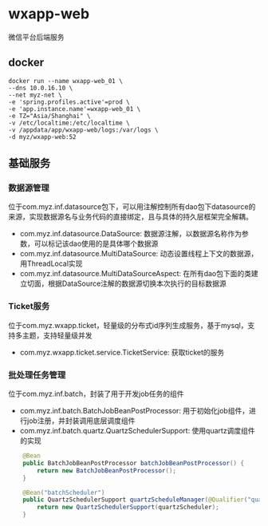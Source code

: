 # wxapp-web
微信平台后端服务

## docker
```shell
docker run --name wxapp-web_01 \
--dns 10.0.16.10 \
--net myz-net \
-e 'spring.profiles.active'=prod \
-e 'app.instance.name'=wxapp-web_01 \
-e TZ="Asia/Shanghai" \
-v /etc/localtime:/etc/localtime \
-v /appdata/app/wxapp-web/logs:/var/logs \
-d myz/wxapp-web:52
```

## 基础服务

### 数据源管理
位于com.myz.inf.datasource包下，可以用注解控制所有dao包下datasource的来源，实现数据源名与业务代码的直接绑定，且与具体的持久层框架完全解耦。

* com.myz.inf.datasource.DataSource: 数据源注解，以数据源名称作为参数，可以标记该dao使用的是具体哪个数据源
* com.myz.inf.datasource.MultiDataSource: 动态设置线程上下文的数据源，用ThreadLocal实现
* com.myz.inf.datasource.MultiDataSourceAspect: 在所有dao包下面的类建立切面，根据DataSource注解的数据源切换本次执行的目标数据源

### Ticket服务
位于com.myz.wxapp.ticket，轻量级的分布式id序列生成服务，基于mysql，支持多主题，支持轻量级并发

* com.myz.wxapp.ticket.service.TicketService: 获取ticket的服务

### 批处理任务管理
位于com.myz.inf.batch，封装了用于开发job任务的组件

* com.myz.inf.batch.BatchJobBeanPostProcessor: 用于初始化job组件，进行job注册，并封装调用底层调度组件
* com.myz.inf.batch.quartz.QuartzSchedulerSupport: 使用quartz调度组件的实现

```java
    @Bean
    public BatchJobBeanPostProcessor batchJobBeanPostProcessor() {
        return new BatchJobBeanPostProcessor();
    }

    @Bean("batchScheduler")
    public QuartzSchedulerSupport quartzScheduleManager(@Qualifier("quartzScheduler") Scheduler quartzScheduler) {
        return new QuartzSchedulerSupport(quartzScheduler);
    }

```
